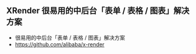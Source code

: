 ## XRender 很易用的中后台「表单 / 表格 / 图表」解决方案
- 很易用的中后台「表单 / 表格 / 图表」解决方案
- https://github.com/alibaba/x-render